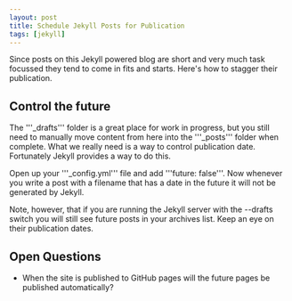 ```yaml
---
layout: post
title: Schedule Jekyll Posts for Publication
tags: [jekyll]
---
```


Since posts on this Jekyll powered blog are short and very much task
focussed they tend to come in fits and starts. Here's how to stagger
their publication.

## Control the future ##

The '''_drafts''' folder is a great place for work in progress, but
you still need to manually move content from here into the
'''_posts''' folder when complete. What we really need is a way to
control publication date. Fortunately Jekyll provides a way to do
this.

Open up your '''_config.yml''' file and add '''future: false'''. Now
whenever you write a post with a filename that has a date in the
future it will not be generated by Jekyll.

Note, however, that if you are running the Jekyll server with the
--drafts switch you will still see future posts in your archives
list. Keep an eye on their publication dates.

## Open Questions ##

  * When the site is published to GitHub pages will the future pages
    be published automatically?